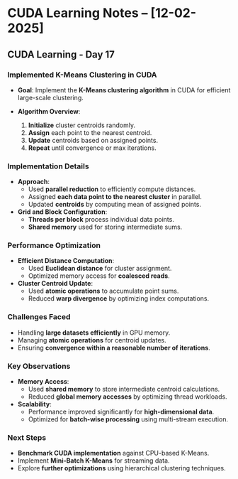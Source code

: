 # CUDA Learning Notes – [12-02-2025]

## CUDA Learning - Day 17

### Implemented K-Means Clustering in CUDA

- **Goal**: Implement the **K-Means clustering algorithm** in CUDA for efficient large-scale clustering.
- **Algorithm Overview**:
  
  1. **Initialize** cluster centroids randomly.
  2. **Assign** each point to the nearest centroid.
  3. **Update** centroids based on assigned points.
  4. **Repeat** until convergence or max iterations.

### **Implementation Details**
- **Approach**:
  - Used **parallel reduction** to efficiently compute distances.
  - Assigned **each data point to the nearest cluster** in parallel.
  - Updated **centroids** by computing mean of assigned points.
- **Grid and Block Configuration**:
  - **Threads per block** process individual data points.
  - **Shared memory** used for storing intermediate sums.
  
### **Performance Optimization**
- **Efficient Distance Computation**:
  - Used **Euclidean distance** for cluster assignment.
  - Optimized memory access for **coalesced reads**.
- **Cluster Centroid Update**:
  - Used **atomic operations** to accumulate point sums.
  - Reduced **warp divergence** by optimizing index computations.

### **Challenges Faced**
- Handling **large datasets efficiently** in GPU memory.
- Managing **atomic operations** for centroid updates.
- Ensuring **convergence within a reasonable number of iterations**.

### **Key Observations**
- **Memory Access**:
  - Used **shared memory** to store intermediate centroid calculations.
  - Reduced **global memory accesses** by optimizing thread workloads.
- **Scalability**:
  - Performance improved significantly for **high-dimensional data**.
  - Optimized for **batch-wise processing** using multi-stream execution.

### **Next Steps**
- **Benchmark CUDA implementation** against CPU-based K-Means.
- Implement **Mini-Batch K-Means** for streaming data.
- Explore **further optimizations** using hierarchical clustering techniques.
